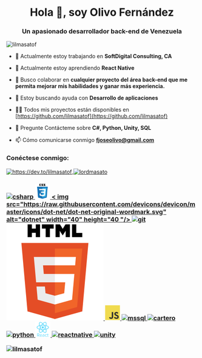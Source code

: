 <h1 align="center">Hola 👋, soy Olivo Fernández</h1>
<h3 align="center">Un apasionado desarrollador back-end de Venezuela</h3>

<p align="left"> <img src="https://komarev.com/ghpvc/?username=lilmasatof&label=Profile%20views&color=0e75b6&style=flat" alt="lilmasatof" /> </p>

- 🔭 Actualmente estoy trabajando en **SoftDigital Consulting, CA**

- 🌱 Actualmente estoy aprendiendo **React Native**

- 👯 Busco colaborar en **cualquier proyecto del área back-end que me permita mejorar mis habilidades y ganar más experiencia.**

- 🤝 Estoy buscando ayuda con **Desarrollo de aplicaciones**

- 👨‍💻 Todos mis proyectos están disponibles en [https://github.com/lilmasatof](https://github.com/lilmasatof)

- 💬 Pregunte Contácteme sobre **C#, Python, Unity, SQL**

- 📫 Cómo comunicarse conmigo **fjoseolivo@gmail.com**

<h3 align="left">Conéctese conmigo:</h3>
<p align="left ">
<a href="https://dev.to/https://dev.to/lilmasatof" target="blank"><img align="center" src="https://raw.githubusercontent.com /rahuldkjain/github-profile-readme-generator/master/src/images/icons/Social/devto.svg" alt="https://dev.to/lilmasatof" height="30" width="40" /> </a>
<a href="https://discord.gg/lordmasato" target="blank"><img align="center" src="https://raw.githubusercontent.com/rahuldkjain/github-profile -readme-generator/master/src/images/icons/Social/discord.svg" alt="lordmasato" height="30" width="40" /></a> </p> <h3 align=
"

left ">Idiomas y herramientas:</h3>
<p align="left"> <a href="https://www.w3schools.com/cs/" target="_blank" rel="noreferrer"> <img src="https://raw.githubusercontent. com/devicons/devicon/master/icons/csharp/csharp-original.svg" alt="csharp" width="40" height="40"/> </a> <a href="https://www. w3schools.com/css/" target="_blank" rel="noreferrer"> <img src="https://raw.githubusercontent.com/devicons/devicon/master/icons/css3/css3-original-wordmark.svg " alt="css3" width="40" height="40"/> </a> <a href="https://dotnet.microsoft.com/" target="_blank" rel="noreferrer"> < img src="https://raw.githubusercontent.com/devicons/devicon/master/icons/dot-net/dot-net-original-wordmark.svg" alt="dotnet" width="40" height="40 "/> </a> <a href="https://git-scm.com/" target="_blank" rel="noreferrer"> <img src="https://www.vectorlogo.zone/logos /git-scm/git-scm-icon.svg" alt="git" width="40" height="40"/> </a> <a href="https://www.w3.org/html /" target="_blank" rel="noreferrer"> <img src="https://raw.githubusercontent.com/devicons/devicon/master/icons/html5/html5-original-wordmark.svg" alt="html5 " ancho="40" alto="40"/> </a> <a href="https://developer.mozilla.org/en-US/docs/Web/JavaScript" target="_blank" rel=" noreferrer"> <img src="https://raw.githubusercontent.com/devicons/devicon/master/icons/javascript/javascript-original.svg" alt="javascript" width="40" height="40"/ > </a> <a href="https://www.microsoft.com/en-us/sql-server" target="_blank" rel="noreferrer"> <img src="https://www. svgrepo.com/show/303229/microsoft-sql-server-logo.svg" alt="mssql" width="40" height="40"/> </a> <a href="https://postman. com" target="_blank" rel="noreferrer"> <img src="https://www.vectorlogo.zone/logos/getpostman/getpostman-icon.svg" alt="cartero" width="40" height= "40"/> </a> <a href="https://www.python.org" target="_blank" rel="noreferrer"> <img src="https://raw.githubusercontent.com/ devicons/devicon/master/icons/python/python-original.svg" alt="python" width="40" height="40"/> </a> <a href="https://reactjs.org/" target="_blank" rel="noreferrer"> <img src="https://raw.githubusercontent.com/devicons/devicon/master/icons/react/react-original-wordmark.svg" alt="react" width="40" height="40"/> </ a> <a href="https://reactnative.dev/" target="_blank" rel="noreferrer"> <img src="https://reactnative.dev/img/header_logo.svg" alt="reactnative " ancho="40" alto="40"/> </a> <a href="https://unity.com/" target="_blank" rel="noreferrer"> <img src="https:/ /www.vectorlogo.zone/logos/unity3d/unity3d-icon.svg" alt="unity" width="40" height="40"/> </a> </p>

<p><img align="center" src="https://github-readme-stats.vercel.app/api/top-langs?username=lilmasatof&show_icons=true&locale=en&layout=compact" alt="lilmasatof" /> </p>
